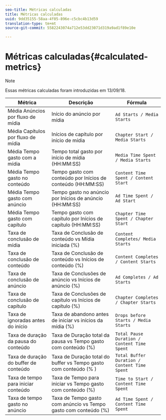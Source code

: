 ```yaml
---
seo-title: Métricas calculadas
title: Métricas calculadas
uuid: 9dd35155-58aa-4f05-896e-c5cbc4b13d59
translation-type: tm+mt
source-git-commit: 5582243074a712e53dd23071d319a9ad1f89e10e

---
```



# Métricas calculadas{#calculated-metrics}

>[!NOTE]
>
>Essas métricas calculadas foram introduzidas em 13/09/18.

| Métrica | Descrição | Fórmula |
|---|---|---|
| Média Anúncios por fluxo de mídia | Início do anúncio por mídia | `Ad Starts / Media Starts` |
| Média Capítulos por fluxo de mídia | Inícios de capítulo por início de mídia | `Chapter Start / Media Starts` |
| Média Tempo gasto com a mídia | Tempo total gasto por início de mídia (HH:MM:SS) | `Media Time Spent / Media Starts` |
| Média Tempo gasto no conteúdo | Tempo gasto com conteúdo por Inícios de conteúdo (HH:MM:SS) | `Content Time Spent / Content Start` |
| Média Tempo gasto com anúncio | Tempo gasto no anúncio por Inícios de anúncio (HH:MM:SS) | `Ad Time Spent / Ad Start` |
| Média Tempo gasto com capítulo | Tempo gasto com capítulo por Inícios de capítulo (HH:MM:SS) | `Chapter Time Spent / Chapter Start` |
| Taxa de conclusão de mídia | Taxa de Conclusão de conteúdo vs Mídia iniciada (%) | `Content Completes/ Media Starts` |
| Taxa de conclusão de conteúdo | Taxa de Conclusão de conteúdo vs Inícios de conteúdo (%) | `Content Completes / Content Starts` |
| Taxa de conclusão de anúncio | Taxa de Conclusões de anúncio vs Inícios de anúncio (%) | `Ad Completes / Ad Starts` |
| Taxa de conclusão de capítulo | Taxa de Conclusões de capítulo vs Inícios de capítulo (%) | `Chapter Completes / Chapter Starts` |
| Taxa de ignoradas antes do início | Taxa de abandono antes de iniciar vs inícios da mídia (%) | `Drops before Starts / Media Starts` |
| Taxa de duração da pausa do conteúdo | Taxa de Duração total da pausa vs Tempo gasto com conteúdo (%) | `Total Pause Duration / Content Time Spent` |
| Taxa de duração do buffer de conteúdo | Taxa de Duração total do buffer vs Tempo gasto com conteúdo (% ) | `Total Buffer Duration / Content Time Spent` |
| Taxa de tempo para iniciar conteúdo | Taxa de Tempo para iniciar vs Tempo gasto com conteúdo (%) | `Time to Start / Content Time Spent` |
| Taxa de tempo gasto no anúncio | Taxa de Tempo gasto com anúncio vs Tempo gasto com conteúdo (%) | `Ad Time Spent / Content Time Spent` |
